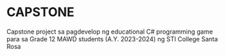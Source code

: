 # CAPSTONE
 Capstone project sa pagdevelop ng educational C# programming game para sa Grade 12 MAWD students (A.Y. 2023-2024) ng STI College Santa Rosa
